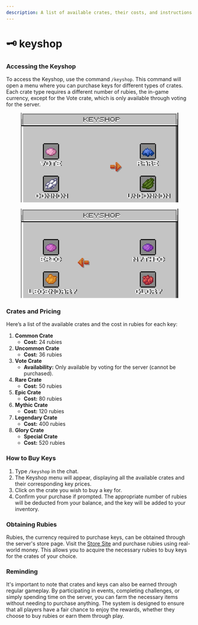 ```yaml
---
description: A list of available crates, their costs, and instructions on how to buy keys.
---
```


# 🗝️ keyshop

### Accessing the Keyshop

To access the Keyshop, use the command `/keyshop`. This command will open a menu where you can purchase keys for different types of crates. Each crate type requires a different number of rubies, the in-game currency, except for the Vote crate, which is only available through voting for the server.



<figure><img src="../.gitbook/assets/keyshop1.png" alt=""><figcaption></figcaption></figure>

<figure><img src="../.gitbook/assets/keyshop2.png" alt=""><figcaption></figcaption></figure>

### Crates and Pricing

Here’s a list of the available crates and the cost in rubies for each key:

1. **Common Crate**
   * **Cost:** 24 rubies
2. **Uncommon Crate**
   * **Cost:** 36 rubies
3. **Vote Crate**
   * **Availability:** Only available by voting for the server (cannot be purchased).
4. **Rare Crate**
   * **Cost:** 50 rubies
5. **Epic Crate**
   * **Cost:** 80 rubies
6. **Mythic Crate**
   * **Cost:** 120 rubies
7. **Legendary Crate**
   * **Cost:** 400 rubies
8. **Glory Crate**
   * **Special Crate**
   * **Cost:** 520 rubies

### How to Buy Keys

1. Type `/keyshop` in the chat.
2. The Keyshop menu will appear, displaying all the available crates and their corresponding key prices.
3. Click on the crate you wish to buy a key for.
4. Confirm your purchase if prompted. The appropriate number of rubies will be deducted from your balance, and the key will be added to your inventory.

### Obtaining Rubies

Rubies, the currency required to purchase keys, can be obtained through the server's store page. Visit the [Store Site](https://flamepixel.net/store) and purchase rubies using real-world money. This allows you to acquire the necessary rubies to buy keys for the crates of your choice.

### Reminding

It's important to note that crates and keys can also be earned through regular gameplay. By participating in events, completing challenges, or simply spending time on the server, you can farm the necessary items without needing to purchase anything. The system is designed to ensure that all players have a fair chance to enjoy the rewards, whether they choose to buy rubies or earn them through play.
